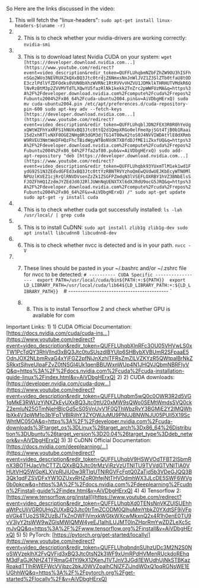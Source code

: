 So Here are the links discussed in the video: 
1) This will fetch the "linux-headers": ` sudo apt-get install linux-headers-$(uname -r) ` 
2) 2) This is to check whether your nvidia-drivers are working correctly: ` nvidia-smi ` 
3) 3) This is to download latest Nvidia CUDA on your system: ` wget [https://developer.download.nvidia.com...](https://www.youtube.com/redirect?event=video_description&redir_token=QUFFLUhqbmNZbFZhZW9OU3hISFhnSGo2WVo3NEVRUXZkQXxBQ3Jtc0trdjZ6NmxsNnJnWlJVZ1Z3SlZTb0tfaU8tODE3czlPdlVfZDFOdks0VUN0bXhzWVRNc1RtRVVvVHZVU1JDMklkTHRHUTVMdkR6QlNvRzBtM3p2ZVVMVTdTLXQwYU5fazRlNk1kekk2TnZrc2pWWFUzMA&q=https%3A%2F%2Fdeveloper.download.nvidia.com%2Fcompute%2Fcuda%2Frepos%2Fubuntu2004%2Fx86_64%2Fcuda-ubuntu2004.pin&v=AiVDbgHErxQ) sudo mv cuda-ubuntu2004.pin /etc/apt/preferences.d/cuda-repository-pin-600 sudo apt-key adv --fetch-keys [https://developer.download.nvidia.com...](https://www.youtube.com/redirect?event=video_description&redir_token=QUFFLUhqblJDN2FEX3R0R0hYeUgxQWtWZFhYaXRFS1hNUXxBQ3Jtc0ttQ2d1QmpXRGo0elFmeXpjSGt4TjB0b1Raai15d2xhRTlvNXF0OGE2NHg0R3dGM3djTG14T00wX2toS0J4NVVIWDAtYlE0dXRmbW9RVEU3NmtWeDFHQzFhcTBidWgyWTBoNVdKTXBfdDJfME1iZkxfUQ&q=https%3A%2F%2Fdeveloper.download.nvidia.com%2Fcompute%2Fcuda%2Frepos%2Fubuntu2004%2Fx86_64%2F7fa2af80.pub&v=AiVDbgHErxQ) sudo add-apt-repository "deb [https://developer.download.nvidia.com...](https://www.youtube.com/redirect?event=video_description&redir_token=QUFFLUhqbk93YUxmTlM1ek1wd1FydG92S1N3ZEdvdGFEd3xBQ3Jtc0ttYzRBNTRVYzhoQmEwQVdwUEJKbEcyWTN0MlNPUzlKVEZ1cjRrQlRNVDVsenZzZk1ZSGFPZmdqN3lVSEFLOXRBY1hVZ3BNbElsSFJOZFhHQ1ZzdmJYZEdJd0J2RlJUWnNqUENXTXl6dXJRdU9ocG5JRQ&q=https%3A%2F%2Fdeveloper.download.nvidia.com%2Fcompute%2Fcuda%2Frepos%2Fubuntu2004%2Fx86_64%2F&v=AiVDbgHErxQ) /" sudo apt-get update sudo apt-get -y install cuda ` 
4) 4) This is to check whether cuda got successfully installed: ` ls -lah /usr/local/ | grep cuda ` 
5) 5) This is to install CuDNN: ` sudo apt install zlib1g zlib1g-dev sudo apt install libcudnn8 libcudnn8-dev ` 
6) 6) This is to check whether nvcc is detected and is in your path. ` nvcc -V ` 
7) 7) These lines should be pasted in your ~/.bashrc and/or ~/.zshrc file for nvcc to be detected: 
``# ---------- CUDA Specific ----------------- 
export PATH=/usr/local/cuda/bin${PATH:+:${PATH}} 
export LD_LIBRARY_PATH=/usr/local/cuda/lib64${LD_LIBRARY_PATH:+:${LD_LIBRARY_PATH}} 
``# ------------------------------------------ ` 

	1) 8) This is to install Tensorflow 2 and check whether GPU is available for com

 Important Links: 
	1) 1) CUDA Official Documentation: [https://docs.nvidia.com/cuda/cuda-ins...](https://www.youtube.com/redirect?event=video_description&redir_token=QUFFLUhqbXlnRFc3OU05VHVwLS0xTW1PcTdQY3RhVllnd3xBQ3Jtc0tuSUszdlBYUlp6SHBybXVBUmR2SFpaaE5OdnJOX2NLbmRvaG4xYjFGZ2pfNjJnXzhlTFRsZmZlLVZKYzR5QWtpalBrNkZSRkxtSjhveUlpaFZvZ0tNSGl4Uk1qenBBUWxnWUp4N1JHQVJQbmNBRFIyVQ&q=https%3A%2F%2Fdocs.nvidia.com%2Fcuda%2Fcuda-installation-guide-linux%2Findex.html&v=AiVDbgHErxQ) 
	2) 2) CUDA downloads: [https://developer.nvidia.com/cuda-dow...](https://www.youtube.com/redirect?event=video_description&redir_token=QUFFLUhqbm5wQ0c0OWR3R2d5VG1qMkE3RWUzYjNXZkEyUXxBQ3Jtc0ttU20xMW9sQWo0SEMtWmdsSVQ0ckZ2emluN25GTmNjeHBlcGd5cS05VnUyV1F0QThWbzRvY3BGMjE2Y2lMQWhlbXk4V3pWM1o3b1FpTVBIRjlhY3ZYOWJuMU9PNUJBNWNJU05PUll5X19ScWhtMC05OA&q=https%3A%2F%2Fdeveloper.nvidia.com%2Fcuda-downloads%3Ftarget_os%3DLinux%26target_arch%3Dx86_64%26Distribution%3DUbuntu%26target_version%3D20.04%26target_type%3Ddeb_network&v=AiVDbgHErxQ) 
	3) 3) CuDNN Official Documentation: [https://docs.nvidia.com/deeplearning/...](https://www.youtube.com/redirect?event=video_description&redir_token=QUFFLUhqbV9HSWVOdTFBT2lSbmRnX3BOTHJacVhCTTZLQXxBQ3Jtc0trMzViRzVzUTNITU9TVVdGTVNITlA0VHUtVHQ5WGpKLXVpRlJiU0w3RTlqUTNlRGVFcFptQ0ZaTjd5b3VDeGJQQ3B3Qk1qdFZSVDFxYW1OZUxvRHZoR0hfejNtTHVOdmhWX3JLcDE5SWF6WVg0b0pkcw&q=https%3A%2F%2Fdocs.nvidia.com%2Fdeeplearning%2Fcudnn%2Finstall-guide%2Findex.html&v=AiVDbgHErxQ) 
	4) 4) Tensorflow 2: [https://www.tensorflow.org/install](https://www.youtube.com/redirect?event=video_description&redir_token=QUFFLUhqbXd0TENsNnVKZUlSUEhhaWtPcUliVGR0UHg2UXxBQ3Jtc0trTmZCODM0QlhuMmYtbkZ0YXdtSF9iVFppVGk4TUo2S1RZUzBJTkZnOWFIVmxkWGtkWXcwMkxnQ2x4R1h0enE0TU9vV3lyY2tsWW9wZGlsMWlQMW4yeEJ1alhlLUJMT0lnZHprRmYwZDZLeXc5cmJvQQ&q=https%3A%2F%2Fwww.tensorflow.org%2Finstall&v=AiVDbgHErxQ) 
	5) 5) PyTorch: [https://pytorch.org/get-started/locally/](https://www.youtube.com/redirect?event=video_description&redir_token=QUFFLUhqbndnSUhzUDc3M2N2S0NoSWVzeklhX2FvQVFid3xBQ3Jtc0tsN2k3WF9xUmRPdHVMenRUckdoREhqM3dFaGJKNHZ4TFRmaG41Yl9kX1ZKenJ1VTJnV3JGdi1EWUdhUjNkSTBKazRoakdTTlhRWEFWcVVjbzc2bkJ0WVZpalhCNlZFZjJndW0xQ1pqRGNsWE1EUGhhWQ&q=https%3A%2F%2Fpytorch.org%2Fget-started%2Flocally%2F&v=AiVDbgHErxQ)
